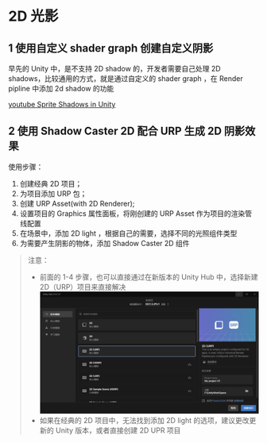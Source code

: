 # 2D 光影

## 1 使用自定义 shader graph 创建自定义阴影

早先的 Unity 中，是不支持 2D shadow 的，开发者需要自己处理 2D shadows，比较通用的方式，就是通过自定义的  shader graph ，在 Render pipline 中添加 2d shadow 的功能

[youtube Sprite Shadows in Unity ](https://www.youtube.com/watch?v=d_OBjV7c1CY)

## 2 使用 Shadow Caster 2D 配合 URP 生成 2D 阴影效果

使用步骤：

1. 创建经典 2D 项目；
2. 为项目添加 URP 包；
3. 创建 URP Asset(with 2D Renderer);
4. 设置项目的 Graphics 属性面板，将刚创建的 URP Asset 作为项目的渲染管线配置
5. 在场景中，添加 2D light ，根据自己的需要，选择不同的光照组件类型
6. 为需要产生阴影的物体，添加 Shadow Caster 2D 组件

> 注意：  
> * 前面的 1-4 步骤，也可以直接通过在新版本的 Unity Hub 中，选择新建 2D（URP）项目来直接解决
> ![](../imgs/2dUrp.png)
> * 如果在经典的 2D 项目中，无法找到添加 2D light 的选项，建议更改更新的 Unity 版本，或者直接创建 2D UPR 项目